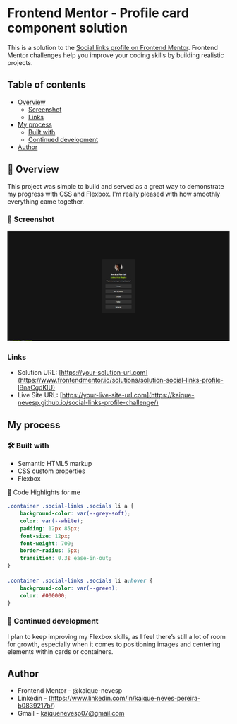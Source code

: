 # Frontend Mentor - Profile card component solution

This is a solution to the [Social links profile on Frontend Mentor](https://www.frontendmentor.io/challenges/social-links-profile-UG32l9m6dQ). Frontend Mentor challenges help you improve your coding skills by building realistic projects. 

## Table of contents

- [Overview](#overview)
  - [Screenshot](#screenshot)
  - [Links](#links)
- [My process](#my-process)
  - [Built with](#built-with)
  - [Continued development](#continued-development)
- [Author](#author)

## 🚀 Overview

This project was simple to build and served as a great way to demonstrate my progress with CSS and Flexbox. I'm really pleased with how smoothly everything came together.

### 📸 Screenshot

![](/src/images/Screenshot_Desktop.png)

### Links

- Solution URL: [https://your-solution-url.com](https://www.frontendmentor.io/solutions/solution-social-links-profile-lBnaCgdKlU)
- Live Site URL: [https://your-live-site-url.com](https://kaique-nevesp.github.io/social-links-profile-challenge/)
## My process

### 🛠️ Built with

- Semantic HTML5 markup
- CSS custom properties
- Flexbox

🧩 Code Highlights for me

```css
.container .social-links .socials li a {
    background-color: var(--grey-soft);
    color: var(--white);
    padding: 12px 85px;
    font-size: 12px;
    font-weight: 700;
    border-radius: 5px;
    transition: 0.3s ease-in-out;
}

.container .social-links .socials li a:hover {
    background-color: var(--green);
    color: #000000;
}
```

### 🧠 Continued development

I plan to keep improving my Flexbox skills, as I feel there’s still a lot of room for growth, especially when it comes to positioning images and centering elements within cards or containers.

## Author

- Frontend Mentor - @kaique-nevesp
- Linkedin - (https://www.linkedin.com/in/kaique-neves-pereira-b0839217b/)
- Gmail - kaiquenevesp07@gmail.com
